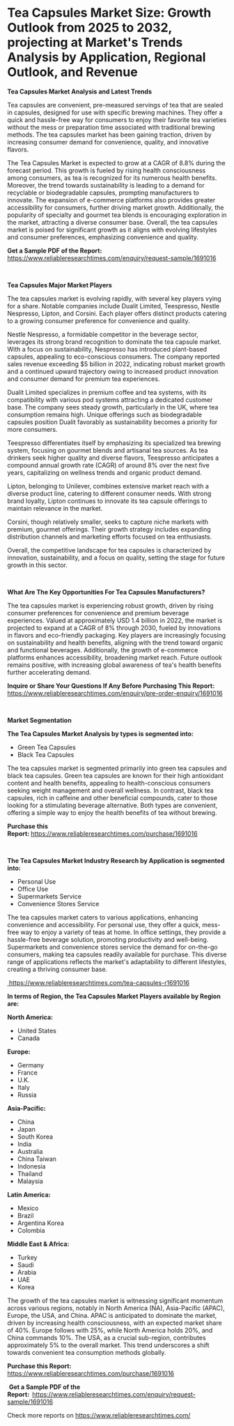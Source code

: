 <p><h1>Tea Capsules Market Size: Growth Outlook from 2025 to 2032, projecting at Market's Trends Analysis by Application, Regional Outlook, and Revenue</h1></p><p><strong>Tea Capsules Market Analysis and Latest Trends</strong></p>
<p><p>Tea capsules are convenient, pre-measured servings of tea that are sealed in capsules, designed for use with specific brewing machines. They offer a quick and hassle-free way for consumers to enjoy their favorite tea varieties without the mess or preparation time associated with traditional brewing methods. The tea capsules market has been gaining traction, driven by increasing consumer demand for convenience, quality, and innovative flavors.</p><p>The Tea Capsules Market is expected to grow at a CAGR of 8.8% during the forecast period. This growth is fueled by rising health consciousness among consumers, as tea is recognized for its numerous health benefits. Moreover, the trend towards sustainability is leading to a demand for recyclable or biodegradable capsules, prompting manufacturers to innovate. The expansion of e-commerce platforms also provides greater accessibility for consumers, further driving market growth. Additionally, the popularity of specialty and gourmet tea blends is encouraging exploration in the market, attracting a diverse consumer base. Overall, the tea capsules market is poised for significant growth as it aligns with evolving lifestyles and consumer preferences, emphasizing convenience and quality.</p></p>
<p><strong>Get a Sample PDF of the Report:&nbsp;</strong> <a href="https://www.reliableresearchtimes.com/enquiry/request-sample/1691016?utm_campaign=3320&utm_medium=2&utm_source=Github&utm_content=ia&utm_term=26032025&utm_id=tea-capsules">https://www.reliableresearchtimes.com/enquiry/request-sample/1691016</a></p>
<p>&nbsp;</p>
<p><strong>Tea Capsules Major Market Players</strong></p>
<p><p>The tea capsules market is evolving rapidly, with several key players vying for a share. Notable companies include Dualit Limited, Teespresso, Nestle Nespresso, Lipton, and Corsini. Each player offers distinct products catering to a growing consumer preference for convenience and quality.</p><p>Nestle Nespresso, a formidable competitor in the beverage sector, leverages its strong brand recognition to dominate the tea capsule market. With a focus on sustainability, Nespresso has introduced plant-based capsules, appealing to eco-conscious consumers. The company reported sales revenue exceeding $5 billion in 2022, indicating robust market growth and a continued upward trajectory owing to increased product innovation and consumer demand for premium tea experiences.</p><p>Dualit Limited specializes in premium coffee and tea systems, with its compatibility with various pod systems attracting a dedicated customer base. The company sees steady growth, particularly in the UK, where tea consumption remains high. Unique offerings such as biodegradable capsules position Dualit favorably as sustainability becomes a priority for more consumers.</p><p>Teespresso differentiates itself by emphasizing its specialized tea brewing system, focusing on gourmet blends and artisanal tea sources. As tea drinkers seek higher quality and diverse flavors, Teespresso anticipates a compound annual growth rate (CAGR) of around 8% over the next five years, capitalizing on wellness trends and organic product demand.</p><p>Lipton, belonging to Unilever, combines extensive market reach with a diverse product line, catering to different consumer needs. With strong brand loyalty, Lipton continues to innovate its tea capsule offerings to maintain relevance in the market.</p><p>Corsini, though relatively smaller, seeks to capture niche markets with premium, gourmet offerings. Their growth strategy includes expanding distribution channels and marketing efforts focused on tea enthusiasts.</p><p>Overall, the competitive landscape for tea capsules is characterized by innovation, sustainability, and a focus on quality, setting the stage for future growth in this sector.</p></p>
<p>&nbsp;</p>
<p><strong>What Are The Key Opportunities For Tea Capsules Manufacturers?</strong></p>
<p><p>The tea capsules market is experiencing robust growth, driven by rising consumer preferences for convenience and premium beverage experiences. Valued at approximately USD 1.4 billion in 2022, the market is projected to expand at a CAGR of 8% through 2030, fueled by innovations in flavors and eco-friendly packaging. Key players are increasingly focusing on sustainability and health benefits, aligning with the trend toward organic and functional beverages. Additionally, the growth of e-commerce platforms enhances accessibility, broadening market reach. Future outlook remains positive, with increasing global awareness of tea's health benefits further accelerating demand.</p></p>
<p><strong>Inquire or Share Your Questions If Any Before Purchasing This Report:</strong> <a href="https://www.reliableresearchtimes.com/enquiry/pre-order-enquiry/1691016?utm_campaign=3320&utm_medium=2&utm_source=Github&utm_content=ia&utm_term=26032025&utm_id=tea-capsules">https://www.reliableresearchtimes.com/enquiry/pre-order-enquiry/1691016</a></p>
<p>&nbsp;</p>
<p><strong>Market Segmentation</strong></p>
<p><strong>The Tea Capsules Market Analysis by types is segmented into:</strong></p>
<p><ul><li>Green Tea Capsules</li><li>Black Tea Capsules</li></ul></p>
<p><p>The tea capsules market is segmented primarily into green tea capsules and black tea capsules. Green tea capsules are known for their high antioxidant content and health benefits, appealing to health-conscious consumers seeking weight management and overall wellness. In contrast, black tea capsules, rich in caffeine and other beneficial compounds, cater to those looking for a stimulating beverage alternative. Both types are convenient, offering a simple way to enjoy the health benefits of tea without brewing.</p></p>
<p><strong>Purchase this Report:&nbsp;</strong><a href="https://www.reliableresearchtimes.com/purchase/1691016?utm_campaign=3320&utm_medium=2&utm_source=Github&utm_content=ia&utm_term=26032025&utm_id=tea-capsules">https://www.reliableresearchtimes.com/purchase/1691016</a></p>
<p>&nbsp;</p>
<p><strong>The Tea Capsules Market Industry Research by Application is segmented into:</strong></p>
<p><ul><li>Personal Use</li><li>Office Use</li><li>Supermarkets Service</li><li>Convenience Stores Service</li></ul></p>
<p><p>The tea capsules market caters to various applications, enhancing convenience and accessibility. For personal use, they offer a quick, mess-free way to enjoy a variety of teas at home. In office settings, they provide a hassle-free beverage solution, promoting productivity and well-being. Supermarkets and convenience stores service the demand for on-the-go consumers, making tea capsules readily available for purchase. This diverse range of applications reflects the market's adaptability to different lifestyles, creating a thriving consumer base.</p></p>
<p><a href="https://www.reliableresearchtimes.com/tea-capsules-r1691016?utm_campaign=3320&utm_medium=2&utm_source=Github&utm_content=ia&utm_term=26032025&utm_id=tea-capsules">&nbsp;https://www.reliableresearchtimes.com/tea-capsules-r1691016</a></p>
<p><strong>In terms of Region, the Tea Capsules Market Players available by Region are:</strong></p>
<p>
    <p> <strong> North America: </strong>
        <ul>
            <li>United States</li>
            <li>Canada</li>
        </ul>
        </p> 
    <p> <strong> Europe: </strong>
        <ul>
            <li>Germany</li>
            <li>France</li>
            <li>U.K.</li>
            <li>Italy</li>
            <li>Russia</li>
        </ul>
        </p> 
    <p> <strong> Asia-Pacific: </strong>
        <ul>
            <li>China</li>
            <li>Japan</li>
            <li>South Korea</li>
            <li>India</li>
            <li>Australia</li>
            <li>China Taiwan</li>
            <li>Indonesia</li>
            <li>Thailand</li>
            <li>Malaysia</li>
        </ul>
        </p> 
    <p> <strong> Latin America: </strong>
        <ul>
            <li>Mexico</li>
            <li>Brazil</li>
            <li>Argentina Korea</li>
            <li>Colombia</li>
        </ul>
        </p> 
    <p> <strong> Middle East & Africa: </strong>
        <ul>
            <li>Turkey</li>
            <li>Saudi</li>
            <li>Arabia</li>
            <li>UAE</li>
            <li>Korea</li>
        </ul>
    </p>
    </p>
<p><p>The growth of the tea capsules market is witnessing significant momentum across various regions, notably in North America (NA), Asia-Pacific (APAC), Europe, the USA, and China. APAC is anticipated to dominate the market, driven by increasing health consciousness, with an expected market share of 40%. Europe follows with 25%, while North America holds 20%, and China commands 10%. The USA, as a crucial sub-region, contributes approximately 5% to the overall market. This trend underscores a shift towards convenient tea consumption methods globally.</p></p>
<p><strong>Purchase this Report: </strong><a href="https://www.reliableresearchtimes.com/purchase/1691016?utm_campaign=3320&utm_medium=2&utm_source=Github&utm_content=ia&utm_term=26032025&utm_id=tea-capsules">https://www.reliableresearchtimes.com/purchase/1691016</a></p>
<p>&nbsp;<strong>Get a Sample PDF of the Report:&nbsp;&nbsp;</strong><a href="https://www.reliableresearchtimes.com/enquiry/request-sample/1691016?utm_campaign=3320&utm_medium=2&utm_source=Github&utm_content=ia&utm_term=26032025&utm_id=tea-capsules">https://www.reliableresearchtimes.com/enquiry/request-sample/1691016</a></p>
<p><strong></strong></p>
<p>Check more reports on <a href="https://www.reliableresearchtimes.com/?utm_campaign=3320&utm_medium=2&utm_source=Github&utm_content=ia&utm_term=26032025&utm_id=tea-capsules">https://www.reliableresearchtimes.com/</a></p>